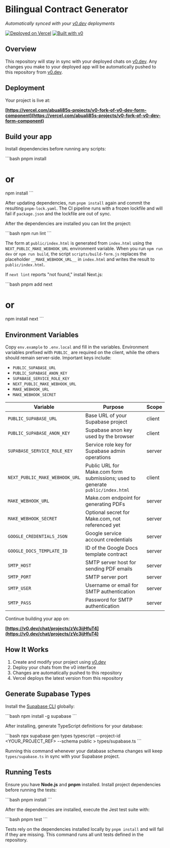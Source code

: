 # Bilingual Contract Generator

*Automatically synced with your [v0.dev](https://v0.dev) deployments*

[![Deployed on Vercel](https://img.shields.io/badge/Deployed%20on-Vercel-black?style=for-the-badge&logo=vercel)](https://vercel.com/abuali85s-projects/v0-fork-of-v0-dev-form-component)
[![Built with v0](https://img.shields.io/badge/Built%20with-v0.dev-black?style=for-the-badge)](https://v0.dev/chat/projects/zVc3ijHfuT4)

## Overview

This repository will stay in sync with your deployed chats on [v0.dev](https://v0.dev).
Any changes you make to your deployed app will be automatically pushed to this repository from [v0.dev](https://v0.dev).

## Deployment

Your project is live at:

**[https://vercel.com/abuali85s-projects/v0-fork-of-v0-dev-form-component](https://vercel.com/abuali85s-projects/v0-fork-of-v0-dev-form-component)**

## Build your app

Install dependencies before running any scripts:

\`\`\`bash
pnpm install
# or
npm install
\`\`\`

After updating dependencies, run `pnpm install` again and commit the resulting
`pnpm-lock.yaml`. The CI pipeline runs with a frozen lockfile and will fail if
`package.json` and the lockfile are out of sync.

After the dependencies are installed you can lint the project:

\`\`\`bash
npm run lint
\`\`\`

The form at `public/index.html` is generated from `index.html` using the
`NEXT_PUBLIC_MAKE_WEBHOOK_URL` environment variable. When you run `npm run dev`
or `npm run build`, the script `scripts/build-form.js` replaces the placeholder
`__MAKE_WEBHOOK_URL__` in `index.html` and writes the result to
`public/index.html`.

If `next lint` reports "not found," install Next.js:

\`\`\`bash
pnpm add next
# or
npm install next
\`\`\`


## Environment Variables

Copy `env.example` to `.env.local` and fill in the variables. Environment
variables prefixed with `PUBLIC_` are required on the client, while the
others should remain server-side. Important keys include:

- `PUBLIC_SUPABASE_URL`
- `PUBLIC_SUPABASE_ANON_KEY`
- `SUPABASE_SERVICE_ROLE_KEY`
- `NEXT_PUBLIC_MAKE_WEBHOOK_URL`
- `MAKE_WEBHOOK_URL`
- `MAKE_WEBHOOK_SECRET`

| Variable | Purpose | Scope |
| --- | --- | --- |
| `PUBLIC_SUPABASE_URL` | Base URL of your Supabase project | client |
| `PUBLIC_SUPABASE_ANON_KEY` | Supabase anon key used by the browser | client |
| `SUPABASE_SERVICE_ROLE_KEY` | Service role key for Supabase admin operations | server |
| `NEXT_PUBLIC_MAKE_WEBHOOK_URL` | Public URL for Make.com form submissions; used to generate `public/index.html` | client |
| `MAKE_WEBHOOK_URL` | Make.com endpoint for generating PDFs | server |
| `MAKE_WEBHOOK_SECRET` | Optional secret for Make.com, not referenced yet | server |
| `GOOGLE_CREDENTIALS_JSON` | Google service account credentials | server |
| `GOOGLE_DOCS_TEMPLATE_ID` | ID of the Google Docs template contract | server |
| `SMTP_HOST` | SMTP server host for sending PDF emails | server |
| `SMTP_PORT` | SMTP server port | server |
| `SMTP_USER` | Username or email for SMTP authentication | server |
| `SMTP_PASS` | Password for SMTP authentication | server |


Continue building your app on:

**[https://v0.dev/chat/projects/zVc3ijHfuT4](https://v0.dev/chat/projects/zVc3ijHfuT4)**

## How It Works

1. Create and modify your project using [v0.dev](https://v0.dev)
2. Deploy your chats from the v0 interface
3. Changes are automatically pushed to this repository
4. Vercel deploys the latest version from this repository

## Generate Supabase Types

Install the [Supabase CLI](https://supabase.com/docs/guides/cli) globally:

\`\`\`bash
npm install -g supabase
\`\`\`

After installing, generate TypeScript definitions for your database:

\`\`\`bash
npx supabase gen types typescript --project-id <YOUR_PROJECT_REF> --schema public > types/supabase.ts
\`\`\`

Running this command whenever your database schema changes will keep
`types/supabase.ts` in sync with your Supabase project.

## Running Tests

Ensure you have **Node.js** and **pnpm** installed. Install project
dependencies before running the tests:

\`\`\`bash
pnpm install
\`\`\`

After the dependencies are installed, execute the Jest test suite with:

\`\`\`bash
pnpm test
\`\`\`

Tests rely on the dependencies installed locally by `pnpm install` and will
fail if they are missing. This command runs all unit tests defined in the
repository.
